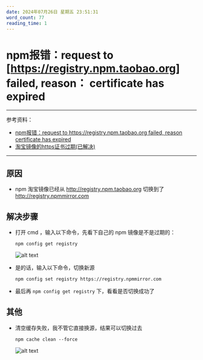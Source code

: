 ```yaml
---
date: 2024年07月26日 星期五 23:51:31
word_count: 77
reading_time: 1
---
```


# npm报错：request to [https://registry.npm.taobao.org] failed, reason： certificate has expired

---

参考资料：
- [npm报错：request to https://registry.npm.taobao.org failed, reason certificate has expired](http://t.csdnimg.cn/Fxf3k)
- [淘宝镜像的https证书过期(已解决)](https://www.cnblogs.com/ll666/p/18089299)


---

## 原因

- npm 淘宝镜像已经从 http://registry.npm.taobao.org 切换到了 http://registry.npmmirror.com

## 解决步骤

- 打开 cmd ，输入以下命令，先看下自己的 npm 镜像是不是过期的：

    ```
    npm config get registry
    ```
    ![alt text](@site/static/img/GenerateSite/TaobaoNpmOutOfDate/1-查看npm镜像_2024-07-26_20-31-27.png)

- 是的话，输入以下命令，切换新源

    ```
    npm config set registry https://registry.npmmirror.com
    ```
- 最后再 ` npm config get registry ` 下，看看是否切换成功了

## 其他

- 清空缓存失败，我不管它直接换源，结果可以切换过去

    ```
    npm cache clean --force
    ```
   ![alt text](@site/static/img/GenerateSite/TaobaoNpmOutOfDate/直接设置_2024-07-26_20-40-53.png)